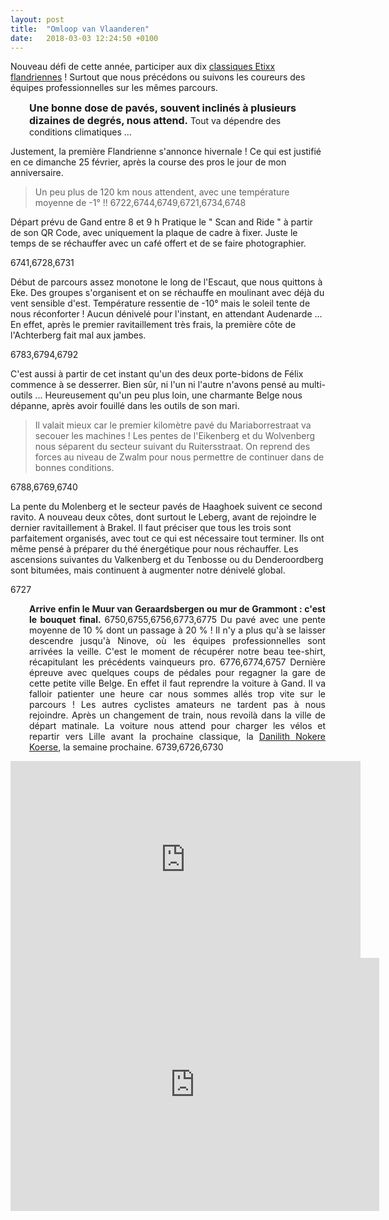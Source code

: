```yaml
---
layout: post
title:  "Omloop van Vlaanderen"
date:   2018-03-03 12:24:50 +0100
---
```

Nouveau défi de cette année, participer aux dix <a href="http://twomoulins.fr/category/competitions/competitions-velo/classiques-flandriennes/">classiques Etixx flandriennes</a> !
Surtout que nous précédons ou suivons les coureurs des équipes professionnelles sur les mêmes parcours.
<p style="padding-left: 30px;"><strong style="font-size: 12pt;">Une bonne dose de pavés, souvent inclinés à plusieurs dizaines de degrés, nous attend.</strong>
Tout va dépendre des conditions climatiques ...

Justement, la première Flandrienne s'annonce hivernale !
Ce qui est justifié en ce dimanche 25 février, après la course des pros le jour de mon anniversaire.
> Un peu plus de 120 km nous attendent, avec une température moyenne de -1° !!</strong>
6722,6744,6749,6721,6734,6748

Départ prévu de Gand entre 8 et 9 h
Pratique le " Scan and Ride " à partir de son QR Code, avec uniquement la plaque de cadre à fixer.
Juste le temps de se réchauffer avec un café offert et de se faire photographier.

6741,6728,6731

Début de parcours assez monotone le long de l'Escaut, que nous quittons à Eke.
Des groupes s'organisent et on se réchauffe en moulinant avec déjà du vent sensible d'est.
Température ressentie de -10° mais le soleil tente de nous réconforter !
Aucun dénivelé pour l'instant, en attendant Audenarde ...
En effet, après le premier ravitaillement très frais, la première côte de l'Achterberg fait mal aux jambes.

6783,6794,6792

C'est aussi à partir de cet instant qu'un des deux porte-bidons de Félix commence à se desserrer.
Bien sûr, ni l'un ni l'autre n'avons pensé au multi-outils ...
Heureusement qu'un peu plus loin, une charmante Belge nous dépanne, après avoir fouillé dans les outils de son mari.
> Il valait mieux car le premier kilomètre pavé du Mariaborrestraat va secouer les machines !</strong>
Les pentes de l'Eikenberg et du Wolvenberg nous séparent du secteur suivant du Ruitersstraat.
On reprend des forces au niveau de Zwalm pour nous permettre de continuer dans de bonnes conditions.

6788,6769,6740

La pente du Molenberg et le secteur pavés de Haaghoek suivent ce second ravito.
A  nouveau deux côtes, dont surtout le Leberg, avant de rejoindre le dernier ravitaillement à Brakel.
Il faut préciser que tous les trois sont parfaitement organisés, avec tout ce qui est nécessaire tout terminer.
Ils ont même pensé à préparer du thé énergétique pour nous réchauffer.
Les ascensions suivantes du Valkenberg et du Tenbosse ou du Denderoordberg sont bitumées, mais continuent à augmenter notre dénivelé global.


6727
<p style="padding-left: 30px; text-align: justify;"><strong>Arrive enfin le Muur van Geraardsbergen ou mur de Grammont : c'est le bouquet final.</strong>
6750,6755,6756,6773,6775
Du pavé avec une pente moyenne de 10 % dont un passage à 20 % !
Il n'y a plus qu'à se laisser descendre jusqu'à Ninove, où les équipes professionnelles sont arrivées la veille.
C'est le moment de récupérer notre beau tee-shirt, récapitulant les précédents vainqueurs pro.
6776,6774,6757
Dernière épreuve avec quelques coups de pédales pour regagner la gare de cette petite ville Belge.
En effet il faut reprendre la voiture à Gand.
Il va falloir patienter une heure car nous sommes allés trop vite sur le parcours !
Les autres cyclistes amateurs ne tardent pas à nous rejoindre.
Après un changement de train, nous revoilà dans la ville de départ matinale.
La voiture nous attend pour charger les vélos et repartir vers Lille avant la prochaine classique, la <a href="http://twomoulins.fr/danilith-nokere-koerse/">Danilith Nokere Koerse</a>, la semaine prochaine.
6739,6726,6730

<center><iframe src="https://www.youtube.com/embed/iAebG28oc20" width="560" height="315" frameborder="0" allowfullscreen="allowfullscreen"></iframe></center>

<center><iframe src="https://www.strava.com/activities/1425917052/embed/3b798e93062aa910236312cd54c5bd9c8f9b276c" width="590" height="405" frameborder="0" scrolling="no" data-mce-fragment="1"></iframe></center>